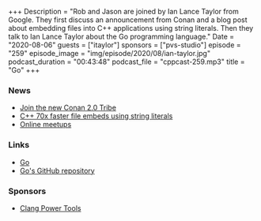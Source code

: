 +++
Description = "Rob and Jason are joined by Ian Lance Taylor from Google. They first discuss an announcement from Conan and a blog post about embedding files into C++ applications using string literals. Then they talk to Ian Lance Taylor about the Go programming language."
Date = "2020-08-06"
guests = ["itaylor"]
sponsors = ["pvs-studio"]
episode = "259"
episode_image = "img/episode/2020/08/ian-taylor.jpg"
podcast_duration = "00:43:48"
podcast_file = "cppcast-259.mp3"
title = "Go"
+++

### News ###

 - [Join the new Conan 2.0 Tribe](https://blog.conan.io/2020/07/28/Launching-Conan-2.0-Tribe.html)
 - [C++ 70x faster file embeds using string literals](https://mort.coffee/home/fast-cpp-embeds/)
 - [Online meetups](https://meetingcpp.com/meetingcpp/news/items/Online-Cpp-User-Group-Meetings-in-August-2020.html)

### Links ###

 - [Go](https://golang.org/)
 - [Go's GitHub repository](https://github.com/golang/go)

### Sponsors ###

- [Clang Power Tools](https://clangpowertools.com/?utm_source=cppcast&utm_medium=podcast&utm_campaign=promo_cppcast)
